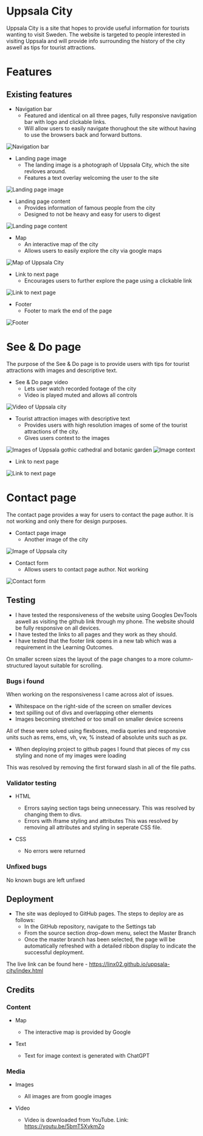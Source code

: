 # Uppsala City

Uppsala City is a site that hopes to provide useful information for tourists wanting to visit Sweden.
The website is targeted to people interested in visiting Uppsala and will provide info surrounding the history of the city aswell as tips for tourist attractions.

# Features

## Existing features

* Navigation bar
    - Featured and identical on all three pages, fully responsive navigation bar with logo and clickable links.
    - Will allow users to easily navigate thorughout the site without having to use the browsers back and forward buttons.

![Navigation bar](https://github.com/linx02/uppsala-city/blob/main/media/navigationbar.png)

* Landing page image
    - The landing image is a photograph of Uppsala City, which the site revloves around.
    - Features a text overlay welcoming the user to the site

![Landing page image](https://github.com/linx02/uppsala-city/blob/main/media/landingpage_image.png)

* Landing page content
    - Provides information of famous people from the city
    - Designed to not be heavy and easy for users to digest

![Landing page content](https://github.com/linx02/uppsala-city/blob/main/media/landingpage_content.png)

* Map
    - An interactive map of the city
    - Allows users to easily explore the city via google maps

![Map of Uppsala City](https://github.com/linx02/uppsala-city/blob/main/media/map.png)

* Link to next page
    - Encourages users to further explore the page using a clickable link

![Link to next page](https://github.com/linx02/uppsala-city/blob/main/media/calltoaction.png)

* Footer
    - Footer to mark the end of the page

![Footer](https://github.com/linx02/uppsala-city/blob/main/media/footer.png)

# See & Do page

The purpose of the See & Do page is to provide users with tips for tourist attractions with images and descriptive text.

* See & Do page video
    - Lets user watch recorded footage of the city
    - Video is played muted and allows all controls

![Video of Uppsala city](https://github.com/linx02/uppsala-city/blob/main/media/video.png)

* Tourist attraction images with descriptive text
    - Provides users with high resolution images of some of the tourist attractions of the city.
    - Gives users context to the images

![Images of Uppsala gothic cathedral and botanic garden](https://github.com/linx02/uppsala-city/blob/main/media/touristattraction_images.png)
![Image context](https://github.com/linx02/uppsala-city/blob/main/media/touristattraction_text.png)

* Link to next page

![Link to next page](https://github.com/linx02/uppsala-city/blob/main/media/calltoaction2.png)

# Contact page

The contact page provides a way for users to contact the page author. It is not working and only there for design purposes.

* Contact page image
    - Another image of the city

![Image of Uppsala city](https://github.com/linx02/uppsala-city/blob/main/media/contactpage_image.png)

* Contact form
    - Allows users to contact page author. Not working

![Contact form](https://github.com/linx02/uppsala-city/blob/main/media/contactform.png)

## Testing

 - I have tested the responsiveness of the website using Googles DevTools aswell as visiting the github link through my phone. The website should be fully responsive on all devices.
 - I have tested the links to all pages and they work as they should.
 - I have tested that the footer link opens in a new tab which was a requirement in the Learning Outcomes.

 On smaller screen sizes the layout of the page changes to a more column-structured layout suitable for scrolling.

### Bugs i found

 When working on the responsiveness I came across alot of issues.

 - Whitespace on the right-side of the screen on smaller devices
 - text spilling out of divs and overlapping other elements
 - Images becoming stretched or too small on smaller device screens

 All of these were solved using flexboxes, media queries and responsive units such as rems, ems, vh, vw, % instead of absolute units such as px.

- When deploying project to github pages I found that pieces of my css styling and none of my images were loading

This was resolved by removing the first forward slash in all of the file paths.

### Validator testing

- HTML
    - Errors saying section tags being unnecessary.
        This was resolved by changing them to divs.
    - Errors with iframe styling and attributes
        This was resolved by removing all attributes and styling in seperate CSS file.

- CSS
    - No errors were returned

### Unfixed bugs

No known bugs are left unfixed

## Deployment

- The site was deployed to GitHub pages. The steps to deploy are as follows: 
  - In the GitHub repository, navigate to the Settings tab 
  - From the source section drop-down menu, select the Master Branch
  - Once the master branch has been selected, the page will be automatically refreshed with a detailed ribbon display to indicate the successful deployment. 

The live link can be found here - https://linx02.github.io/uppsala-city/index.html

## Credits

### Content

- Map
    - The interactive map is provided by Google

- Text
    - Text for image context is generated with ChatGPT

### Media

- Images
    - All images are from google images

- Video
    - Video is downloaded from YouTube. Link: https://youtu.be/5bmT5XvkmZo
